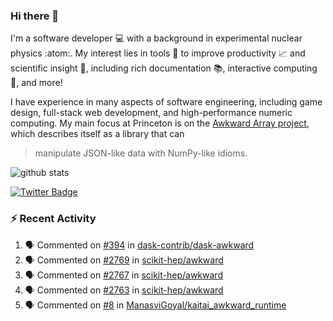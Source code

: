 ### Hi there 👋 

I'm a software developer 💻 with a background in experimental nuclear physics :atom:. My interest lies in tools :wrench: to improve productivity :chart_with_upwards_trend: and scientific insight :telescope:, including rich documentation 📚, interactive computing 🧮, and more! 

I have experience in many aspects of software engineering, including game design, full-stack web development, and high-performance numeric computing. My main focus at Princeton is on the [Awkward Array project](awkward-array.org/), which describes itself as a library that can 
> manipulate JSON-like data with NumPy-like idioms.

![github stats](https://github-readme-stats.vercel.app/api?username=agoose77&show_icons=true&hide_rank=true&hide_title=true&bg_color=30,e76445,904e95&text_color=efe3ec&icon_color=efe3ec)
<!--
**agoose77/agoose77** is a ✨ _special_ ✨ repository because its `README.md` (this file) appears on your GitHub profile.

Here are some ideas to get you started:

- 🔭 I’m currently working on ...
- 🌱 I’m currently learning ...
- 👯 I’m looking to collaborate on ...
- 🤔 I’m looking for help with ...
- 💬 Ask me about ...
- 📫 How to reach me: ...
- 😄 Pronouns: ...
- ⚡ Fun fact: ...
-->

[![Twitter Badge](https://img.shields.io/twitter/follow/agoose77?style=flat-square&logo=Twitter&logoColor=white&color=cornflowerblue)](https://twitter.com/agoose77)

### :zap: Recent Activity

<!--START_SECTION:activity-->
1. 🗣 Commented on [#394](https://github.com/dask-contrib/dask-awkward/issues/394#issuecomment-1777584896) in [dask-contrib/dask-awkward](https://github.com/dask-contrib/dask-awkward)
2. 🗣 Commented on [#2769](https://github.com/scikit-hep/awkward/pull/2769#issuecomment-1777513814) in [scikit-hep/awkward](https://github.com/scikit-hep/awkward)
3. 🗣 Commented on [#2767](https://github.com/scikit-hep/awkward/pull/2767#issuecomment-1777511875) in [scikit-hep/awkward](https://github.com/scikit-hep/awkward)
4. 🗣 Commented on [#2763](https://github.com/scikit-hep/awkward/pull/2763#issuecomment-1777497024) in [scikit-hep/awkward](https://github.com/scikit-hep/awkward)
5. 🗣 Commented on [#8](https://github.com/ManasviGoyal/kaitai_awkward_runtime/pull/8#issuecomment-1777125230) in [ManasviGoyal/kaitai_awkward_runtime](https://github.com/ManasviGoyal/kaitai_awkward_runtime)
<!--END_SECTION:activity-->
